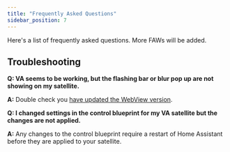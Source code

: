 ```yaml
---
title: "Frequently Asked Questions"
sidebar_position: 7
---
```

Here's a list of frequently asked questions. More FAWs will be added.

## Troubleshooting

**Q: VA seems to be working, but the flashing bar or blur pop up are not showing on my satellite.**

**A:** Double check you [have updated the WebView version](supported-devices/android-devices/lenovo-thinksmart-view#update-webview-version).

**Q: I changed settings in the control blueprint for my VA satellite but the changes are not applied.**

**A:** Any changes to the control blueprint require a restart of Home Assistant before they are applied to your satellite.